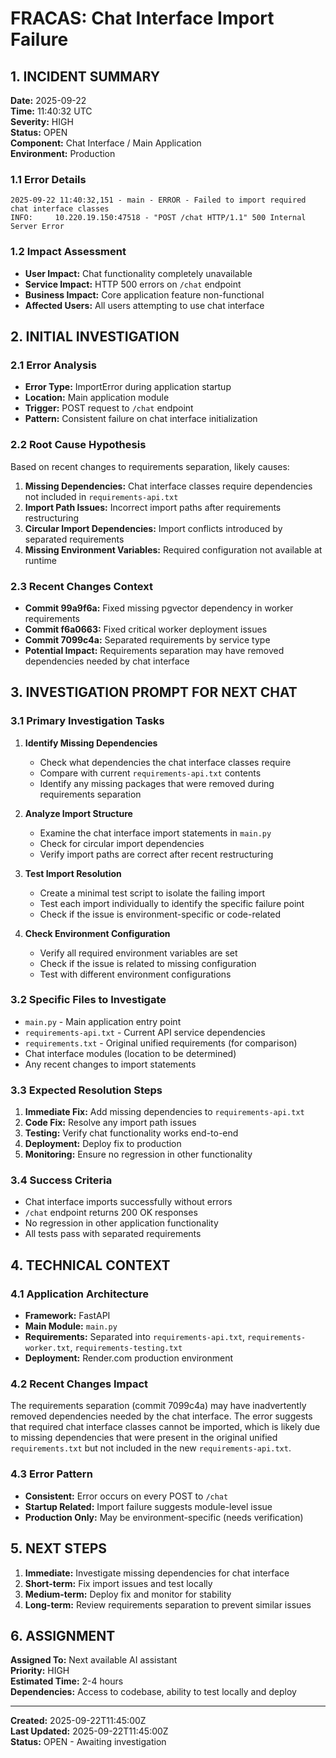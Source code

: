 # FRACAS: Chat Interface Import Failure

## 1. INCIDENT SUMMARY

**Date:** 2025-09-22  
**Time:** 11:40:32 UTC  
**Severity:** HIGH  
**Status:** OPEN  
**Component:** Chat Interface / Main Application  
**Environment:** Production  

### 1.1 Error Details
```
2025-09-22 11:40:32,151 - main - ERROR - Failed to import required chat interface classes
INFO:     10.220.19.150:47518 - "POST /chat HTTP/1.1" 500 Internal Server Error
```

### 1.2 Impact Assessment
- **User Impact:** Chat functionality completely unavailable
- **Service Impact:** HTTP 500 errors on `/chat` endpoint
- **Business Impact:** Core application feature non-functional
- **Affected Users:** All users attempting to use chat interface

## 2. INITIAL INVESTIGATION

### 2.1 Error Analysis
- **Error Type:** ImportError during application startup
- **Location:** Main application module
- **Trigger:** POST request to `/chat` endpoint
- **Pattern:** Consistent failure on chat interface initialization

### 2.2 Root Cause Hypothesis
Based on recent changes to requirements separation, likely causes:
1. **Missing Dependencies:** Chat interface classes require dependencies not included in `requirements-api.txt`
2. **Import Path Issues:** Incorrect import paths after requirements restructuring
3. **Circular Import Dependencies:** Import conflicts introduced by separated requirements
4. **Missing Environment Variables:** Required configuration not available at runtime

### 2.3 Recent Changes Context
- **Commit 99a9f6a:** Fixed missing pgvector dependency in worker requirements
- **Commit f6a0663:** Fixed critical worker deployment issues
- **Commit 7099c4a:** Separated requirements by service type
- **Potential Impact:** Requirements separation may have removed dependencies needed by chat interface

## 3. INVESTIGATION PROMPT FOR NEXT CHAT

### 3.1 Primary Investigation Tasks
1. **Identify Missing Dependencies**
   - Check what dependencies the chat interface classes require
   - Compare with current `requirements-api.txt` contents
   - Identify any missing packages that were removed during requirements separation

2. **Analyze Import Structure**
   - Examine the chat interface import statements in `main.py`
   - Check for circular import dependencies
   - Verify import paths are correct after recent restructuring

3. **Test Import Resolution**
   - Create a minimal test script to isolate the failing import
   - Test each import individually to identify the specific failure point
   - Check if the issue is environment-specific or code-related

4. **Check Environment Configuration**
   - Verify all required environment variables are set
   - Check if the issue is related to missing configuration
   - Test with different environment configurations

### 3.2 Specific Files to Investigate
- `main.py` - Main application entry point
- `requirements-api.txt` - Current API service dependencies
- `requirements.txt` - Original unified requirements (for comparison)
- Chat interface modules (location to be determined)
- Any recent changes to import statements

### 3.3 Expected Resolution Steps
1. **Immediate Fix:** Add missing dependencies to `requirements-api.txt`
2. **Code Fix:** Resolve any import path issues
3. **Testing:** Verify chat functionality works end-to-end
4. **Deployment:** Deploy fix to production
5. **Monitoring:** Ensure no regression in other functionality

### 3.4 Success Criteria
- Chat interface imports successfully without errors
- `/chat` endpoint returns 200 OK responses
- No regression in other application functionality
- All tests pass with separated requirements

## 4. TECHNICAL CONTEXT

### 4.1 Application Architecture
- **Framework:** FastAPI
- **Main Module:** `main.py`
- **Requirements:** Separated into `requirements-api.txt`, `requirements-worker.txt`, `requirements-testing.txt`
- **Deployment:** Render.com production environment

### 4.2 Recent Changes Impact
The requirements separation (commit 7099c4a) may have inadvertently removed dependencies needed by the chat interface. The error suggests that required chat interface classes cannot be imported, which is likely due to missing dependencies that were present in the original unified `requirements.txt` but not included in the new `requirements-api.txt`.

### 4.3 Error Pattern
- **Consistent:** Error occurs on every POST to `/chat`
- **Startup Related:** Import failure suggests module-level issue
- **Production Only:** May be environment-specific (needs verification)

## 5. NEXT STEPS

1. **Immediate:** Investigate missing dependencies for chat interface
2. **Short-term:** Fix import issues and test locally
3. **Medium-term:** Deploy fix and monitor for stability
4. **Long-term:** Review requirements separation to prevent similar issues

## 6. ASSIGNMENT

**Assigned To:** Next available AI assistant  
**Priority:** HIGH  
**Estimated Time:** 2-4 hours  
**Dependencies:** Access to codebase, ability to test locally and deploy  

---

**Created:** 2025-09-22T11:45:00Z  
**Last Updated:** 2025-09-22T11:45:00Z  
**Status:** OPEN - Awaiting investigation
